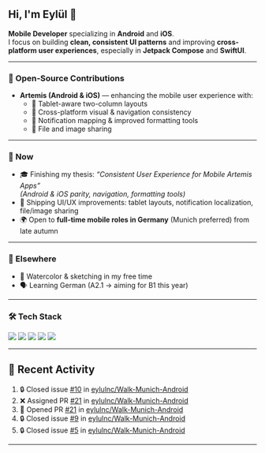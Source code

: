 ## Hi, I'm Eylül 👋

**Mobile Developer** specializing in **Android** and **iOS**.  
I focus on building **clean, consistent UI patterns** and improving **cross-platform user experiences**, especially in **Jetpack Compose** and **SwiftUI**.

---

### 💼 Open-Source Contributions
- **Artemis (Android & iOS)** — enhancing the mobile user experience with:
  - 📱 Tablet-aware two-column layouts  
  - 🎨 Cross-platform visual & navigation consistency  
  - 🔔 Notification mapping & improved formatting tools  
  - 📎 File and image sharing

---

### 🎯 Now
- 🎓 Finishing my thesis: *“Consistent User Experience for Mobile Artemis Apps”*  
  _(Android & iOS parity, navigation, formatting tools)_
- 🚀 Shipping UI/UX improvements: tablet layouts, notification localization, file/image sharing
- 🌍 Open to **full-time mobile roles in Germany** (Munich preferred) from late autumn

---

### 🌱 Elsewhere
- 🎨 Watercolor & sketching in my free time  
- 🗣 Learning German (A2.1 → aiming for B1 this year)

---

### 🛠 Tech Stack
<p>
  <img src="https://img.shields.io/badge/Kotlin-7F52FF?style=for-the-badge&logo=kotlin&logoColor=white" />
  <img src="https://img.shields.io/badge/Jetpack%20Compose-3DDC84?style=for-the-badge&logo=android&logoColor=white" />
  <img src="https://img.shields.io/badge/Swift-FA7343?style=for-the-badge&logo=swift&logoColor=white" />
  <img src="https://img.shields.io/badge/SwiftUI-1575F9?style=for-the-badge&logo=swift&logoColor=white" />
  <img src="https://img.shields.io/badge/Angular-DD0031?style=for-the-badge&logo=angular&logoColor=white" />
</p>

---

<!-- Optional GitHub Stats (commented out) -->
<!--
<p align="left">
  <img height="170" src="https://github-readme-stats.vercel.app/api?username=eylulnc&show_icons=true&theme=swift" />
</p>
-->

## 📌 Recent Activity
<!--START_SECTION:activity-->
1. 🔒 Closed issue [#10](https://github.com/eylulnc/Walk-Munich-Android/issues/10) in [eylulnc/Walk-Munich-Android](https://github.com/eylulnc/Walk-Munich-Android)
2. ❌ Assigned PR [#21](undefined) in [eylulnc/Walk-Munich-Android](https://github.com/eylulnc/Walk-Munich-Android)
3. 💪 Opened PR [#21](undefined) in [eylulnc/Walk-Munich-Android](https://github.com/eylulnc/Walk-Munich-Android)
4. 🔒 Closed issue [#9](https://github.com/eylulnc/Walk-Munich-Android/issues/9) in [eylulnc/Walk-Munich-Android](https://github.com/eylulnc/Walk-Munich-Android)
5. 🔒 Closed issue [#5](https://github.com/eylulnc/Walk-Munich-Android/issues/5) in [eylulnc/Walk-Munich-Android](https://github.com/eylulnc/Walk-Munich-Android)
<!--END_SECTION:activity-->

---

